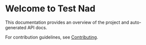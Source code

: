 # Welcome to Test Nad

This documentation provides an overview of the project and auto-generated API docs.

For contribution guidelines, see [Contributing](CONTRIBUTING.md).

